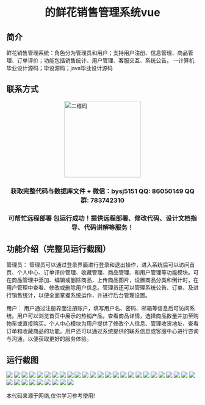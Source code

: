 <p><h1 align="center">的鲜花销售管理系统vue</h1></p>

## 简介
鲜花销售管理系统：角色分为管理员和用户；支持用户注册、信息管理、商品管理、订单评价；功能包括销售统计、用户管理、客服交互、系统公告。    --计算机毕业设计源码；毕设源码；java毕业设计源码


## 联系方式
<img src="https://bs-1329754181.cos.ap-shanghai.myqcloud.com/wx.jpg" alt="二维码" style="display: block; margin: 0 auto;" width="200px">
<p><h3 align="center">获取完整代码与数据库文件 + 微信：bysj5151 QQ: 86050149 QQ群: 783742310</h3></p>
<p><h3 align="center">可帮忙远程部署 包运行成功！提供远程部署、修改代码、设计文档指导、代码讲解等服务！</h3></p>

## 功能介绍（完整见运行截图）
管理员： 管理员可以通过登录界面进行登录和退出操作，进入系统后可以访问首页、个人中心、订单评价管理、收藏管理、商品管理、和用户管理等功能模块。可在商品管理中添加、编辑或删除商品，上传商品图片，设置商品分类和倒计时，在用户管理中查看、修改或删除用户信息。管理员还可以管理系统公告、订单、及进行销售统计，以便全面掌握系统运作，并进行后台管理设置。

用户： 用户通过注册界面注册账户，填写用户名、密码、邮箱等信息后可访问系统。用户可以浏览首页中展示的热销产品，查看商品详情，选择商品数量并加至购物车或直接购买。个人中心模块为用户提供了修改个人信息、管理收货地址、查看订单和收藏商品的功能。用户还可以通过系统提供的联系信息或客服中心进行咨询与沟通，以便获取更好的服务体验。


## 运行截图
![](https://bs-1329754181.cos.ap-shanghai.myqcloud.com/ssm/FlowerSalesManagementSystem/img/001.jpg)
![](https://bs-1329754181.cos.ap-shanghai.myqcloud.com/ssm/FlowerSalesManagementSystem/img/002.jpg)
![](https://bs-1329754181.cos.ap-shanghai.myqcloud.com/ssm/FlowerSalesManagementSystem/img/003.jpg)
![](https://bs-1329754181.cos.ap-shanghai.myqcloud.com/ssm/FlowerSalesManagementSystem/img/004.jpg)
![](https://bs-1329754181.cos.ap-shanghai.myqcloud.com/ssm/FlowerSalesManagementSystem/img/005.jpg)
![](https://bs-1329754181.cos.ap-shanghai.myqcloud.com/ssm/FlowerSalesManagementSystem/img/006.jpg)
![](https://bs-1329754181.cos.ap-shanghai.myqcloud.com/ssm/FlowerSalesManagementSystem/img/007.jpg)
![](https://bs-1329754181.cos.ap-shanghai.myqcloud.com/ssm/FlowerSalesManagementSystem/img/008.jpg)
![](https://bs-1329754181.cos.ap-shanghai.myqcloud.com/ssm/FlowerSalesManagementSystem/img/009.jpg)
![](https://bs-1329754181.cos.ap-shanghai.myqcloud.com/ssm/FlowerSalesManagementSystem/img/010.jpg)
![](https://bs-1329754181.cos.ap-shanghai.myqcloud.com/ssm/FlowerSalesManagementSystem/img/011.jpg)
![](https://bs-1329754181.cos.ap-shanghai.myqcloud.com/ssm/FlowerSalesManagementSystem/img/012.jpg)
![](https://bs-1329754181.cos.ap-shanghai.myqcloud.com/ssm/FlowerSalesManagementSystem/img/013.jpg)
![](https://bs-1329754181.cos.ap-shanghai.myqcloud.com/ssm/FlowerSalesManagementSystem/img/014.jpg)
![](https://bs-1329754181.cos.ap-shanghai.myqcloud.com/ssm/FlowerSalesManagementSystem/img/015.jpg)
![](https://bs-1329754181.cos.ap-shanghai.myqcloud.com/ssm/FlowerSalesManagementSystem/img/016.jpg)
![](https://bs-1329754181.cos.ap-shanghai.myqcloud.com/ssm/FlowerSalesManagementSystem/img/017.jpg)
![](https://bs-1329754181.cos.ap-shanghai.myqcloud.com/ssm/FlowerSalesManagementSystem/img/018.jpg)
![](https://bs-1329754181.cos.ap-shanghai.myqcloud.com/ssm/FlowerSalesManagementSystem/img/019.jpg)
![](https://bs-1329754181.cos.ap-shanghai.myqcloud.com/ssm/FlowerSalesManagementSystem/img/020.jpg)
![](https://bs-1329754181.cos.ap-shanghai.myqcloud.com/ssm/FlowerSalesManagementSystem/img/021.jpg)
![](https://bs-1329754181.cos.ap-shanghai.myqcloud.com/ssm/FlowerSalesManagementSystem/img/022.jpg)
![](https://bs-1329754181.cos.ap-shanghai.myqcloud.com/ssm/FlowerSalesManagementSystem/img/023.jpg)
![](https://bs-1329754181.cos.ap-shanghai.myqcloud.com/ssm/FlowerSalesManagementSystem/img/024.jpg)
![](https://bs-1329754181.cos.ap-shanghai.myqcloud.com/ssm/FlowerSalesManagementSystem/img/025.jpg)
![](https://bs-1329754181.cos.ap-shanghai.myqcloud.com/ssm/FlowerSalesManagementSystem/img/026.jpg)
![](https://bs-1329754181.cos.ap-shanghai.myqcloud.com/ssm/FlowerSalesManagementSystem/img/027.jpg)
![](https://bs-1329754181.cos.ap-shanghai.myqcloud.com/ssm/FlowerSalesManagementSystem/img/028.jpg)
![](https://bs-1329754181.cos.ap-shanghai.myqcloud.com/ssm/FlowerSalesManagementSystem/img/029.jpg)
![](https://bs-1329754181.cos.ap-shanghai.myqcloud.com/ssm/FlowerSalesManagementSystem/img/030.jpg)
![](https://bs-1329754181.cos.ap-shanghai.myqcloud.com/ssm/FlowerSalesManagementSystem/img/031.jpg)
![](https://bs-1329754181.cos.ap-shanghai.myqcloud.com/ssm/FlowerSalesManagementSystem/img/032.jpg)
![](https://bs-1329754181.cos.ap-shanghai.myqcloud.com/ssm/FlowerSalesManagementSystem/img/033.jpg)
![](https://bs-1329754181.cos.ap-shanghai.myqcloud.com/ssm/FlowerSalesManagementSystem/img/034.jpg)

<p>本代码来源于网络,仅供学习参考使用!</p>
